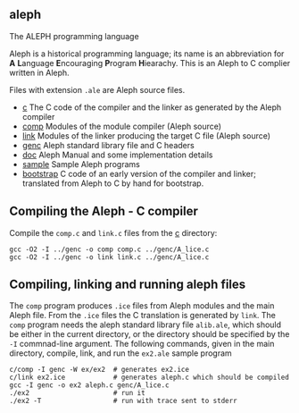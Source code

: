 ## aleph
The ALEPH programming language

Aleph is a historical programming language; its name is an abbreviation for
**A** **L**anguage **E**ncouraging **P**rogram **H**iearachy.
This is an Aleph to C complier written in Aleph.

Files with extension `.ale` are Aleph source files.

* [c](c) The C code of the compiler and the linker as generated by the Aleph compiler
* [comp](comp) Modules of the module compiler (Aleph source)
* [link](link) Modules of the linker producing the target C file (Aleph source)
* [genc](genc) Aleph standard library file and C headers
* [doc](doc) Aleph Manual and some implementation details
* [sample](sample) Sample Aleph programs
* [bootstrap](bootstrap) C code of an early version of the compiler and linker; translated from Aleph to C by hand for bootstrap.

## Compiling the Aleph - C compiler

Compile the `comp.c` and `link.c` files from the [c](c) directory:

    gcc -O2 -I ../genc -o comp comp.c ../genc/A_lice.c
    gcc -O2 -I ../genc -o link link.c ../genc/A_lice.c
   
## Compiling, linking and running aleph files

The `comp` program produces `.ice` files from Aleph modules and the main Aleph file.
From the `.ice` files the C translation is generated by `link`. The `comp` program
needs the aleph standard library file `alib.ale`, which should be either in
the current directory, or the directory should be specified by the `-I` commnad-line
argument. The following commands, given in the main directory, compile, link,
and run the `ex2.ale` sample program

    c/comp -I genc -W ex/ex2  # generates ex2.ice
    c/link ex2.ice            # generates aleph.c which should be compiled
    gcc -I genc -o ex2 aleph.c genc/A_lice.c
    ./ex2                     # run it
    ./ex2 -T                  # run with trace sent to stderr

